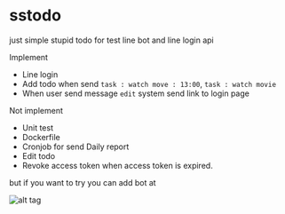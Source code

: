 # sstodo
just simple stupid todo for test line bot and line login api



Implement
- Line login
- Add todo when send `task : watch move : 13:00`, `task : watch movie`
- When user send message `edit` system send link to login page


Not implement
- Unit test
- Dockerfile
- Cronjob for send Daily report
- Edit todo
- Revoke access token when access token is expired.



but if you want to try you can add bot at 


![alt tag](https://qr-official.line.me/M/ddUbVTrq7G.png)
